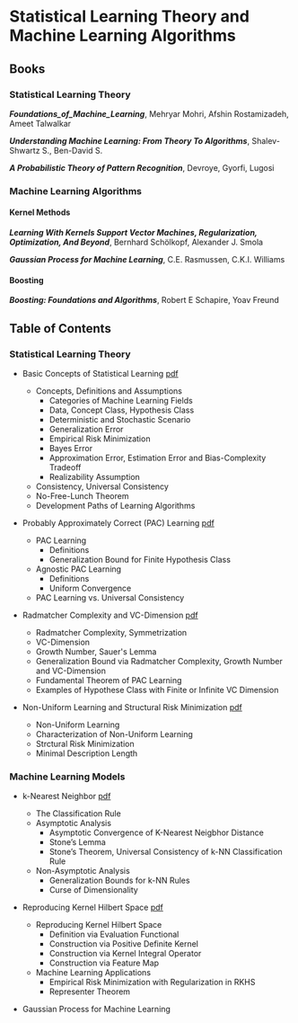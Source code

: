 # Statistical Learning Theory and Machine Learning Algorithms

## Books

### Statistical Learning Theory

***Foundations_of_Machine_Learning***, Mehryar Mohri, Afshin Rostamizadeh, Ameet Talwalkar

***Understanding Machine Learning: From Theory To Algorithms***, Shalev-Shwartz S., Ben-David S.

***A Probabilistic Theory of Pattern Recognition***, Devroye, Gyorfi, Lugosi

### Machine Learning Algorithms

#### Kernel Methods

***Learning With Kernels Support Vector Machines, Regularization, Optimization, And Beyond***, Bernhard Schölkopf, Alexander J. Smola

***Gaussian Process for Machine Learning***, C.E. Rasmussen, C.K.I. Williams

#### Boosting

***Boosting: Foundations and Algorithms***, Robert E Schapire, Yoav Freund

## Table of Contents

### Statistical Learning Theory

- Basic Concepts of Statistical Learning [pdf](./SL_lecture1_Fundamentals.pdf)
  - Concepts, Definitions and Assumptions
    - Categories of Machine Learning Fields 
    - Data, Concept Class, Hypothesis Class
    - Deterministic and Stochastic Scenario
    - Generalization Error
    - Empirical Risk Minimization
    - Bayes Error
    - Approximation Error, Estimation Error and Bias-Complexity Tradeoff
    - Realizability Assumption
  - Consistency, Universal Consistency
  - No-Free-Lunch Theorem
  - Development Paths of Learning Algorithms

- Probably Approximately Correct (PAC) Learning [pdf](./SL_lecture2_ERM_PAC.pdf)
  - PAC Learning
    - Definitions
    - Generalization Bound for Finite Hypothesis Class
  - Agnostic PAC Learning
    - Definitions
    - Uniform Convergence
  - PAC Learning vs. Universal Consistency
  

- Radmatcher Complexity and VC-Dimension [pdf](./SL_lecture3_VC_Dimension.pdf)
  - Radmatcher Complexity, Symmetrization
  - VC-Dimension
  - Growth Number, Sauer's Lemma
  - Generalization Bound via Radmatcher Complexity, Growth Number and VC-Dimension
  - Fundamental Theorem of PAC Learning
  - Examples of Hypothese Class with Finite or Infinite VC Dimension

- Non-Uniform Learning and Structural Risk Minimization [pdf](./SL_lecture4_Nonuniform_PAC.pdf)
  - Non-Uniform Learning
  - Characterization of Non-Uniform Learning
  - Strctural Risk Minimization
  - Minimal Description Length

### Machine Learning Models
- k-Nearest Neighbor [pdf](./AL_kNN.pdf)
  - The Classification Rule
  - Asymptotic Analysis
    - Asymptotic Convergence of K-Nearest Neigbhor Distance 
    - Stone’s Lemma 
    - Stone’s Theorem, Universal Consistency of k-NN Classification Rule
  - Non-Asymptotic Analysis
    - Generalization Bounds for k-NN Rules
    - Curse of Dimensionality  

- Reproducing Kernel Hilbert Space [pdf](./AL_reproducing_kernel.pdf)
  - Reproducing Kernel Hilbert Space
    - Definition via Evaluation Functional
    - Construction via Positive Definite Kernel
    - Construction via Kernel Integral Operator
    - Construction via Feature Map
  - Machine Learning Applications
    - Empirical Risk Minimization with Regularization in RKHS
    - Representer Theorem

- Gaussian Process for Machine Learning
